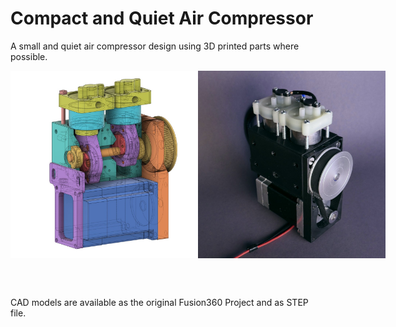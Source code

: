 # Compact and Quiet Air Compressor
A small and quiet air compressor design using 3D printed parts where possible.

<div style="display: flex;">
    <img src="/images/air_compressor_cad_01.jpg" alt="Air Compressor" height="300px">
    <img src="/images/air_compressor_01.jpg" alt="Air Compressor CAD" height="300px">
</div>

<br><br>

CAD models are available as the original Fusion360 Project and as STEP file.
